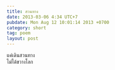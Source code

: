 ```yaml
---
title: สวนทาง
date: 2013-03-06 4:34 UTC+7
pubdate: Mon Aug 12 10:01:14 2013 +0700
category: short
tag: poem
layout: post
---
```


แค่เดินสวนทาง  
ไม่ได้ขวางโลก  
